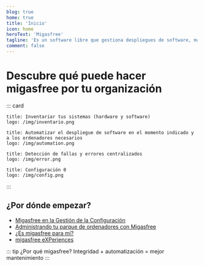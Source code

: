 ```yaml
---
blog: true
home: true
title: 'Inicio'
icon: home
heroText: 'Migasfree'
tagline: 'Es un software libre que gestiona despliegues de software, manteniendo y asegurando la integridad de los sistemas informáticos.'
comment: false
---
```


<YouTube id="dp6CQ6TV8Q0" />

# Descubre qué puede hacer migasfree por tu organización

::: card

```card
title: Inventariar tus sistemas (hardware y software)
logo: /img/inventario.png
```

```card
title: Automatizar el despliegue de software en el momento indicado y a los ordenadores necesarios
logo: /img/automation.png
```

```card
title: Detección de fallas y errores centralizados
logo: /img/error.png
```

```card
title: Configuración 0
logo: /img/config.png
```

:::

## ¿Por dónde empezar?

- [Migasfree en la Gestión de la Configuración](https://speakerdeck.com/jact/migasfree-en-la-gestion-de-la-configuracion)
- [Administrando tu parque de ordenadores con Migasfree](https://speakerdeck.com/jact/administrando-tu-parque-de-ordenadores-linux-con-migasfree)
- [¿Es migasfree para mí?](https://speakerdeck.com/jact/es-migasfree-para-mi)
- [migasfree eXPeriences](https://speakerdeck.com/jact/migasfree-experiences-1)

::: tip ¿Por qué migasfree?
Integridad + automatización = mejor mantenimiento
:::
